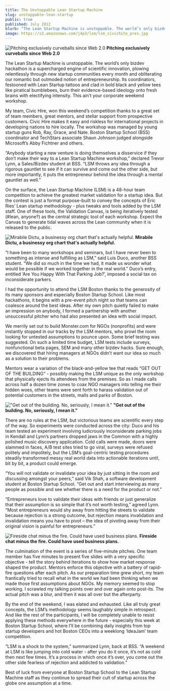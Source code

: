```yaml
---
title: The Unstoppable Lean Startup Machine
slug: unstoppable-lean-startup
public: true
published: July 2012
blurb: "The Lean Startup Machine is unstoppable. The world’s only bizdev hackathon is a supercharged engine of scientific innovation, plowing relentlessly through new startup communities every month and obliterating our romantic but outmoded notion of entrepreneurship..."
image: https://s3.amazonaws.com/j4p3/lsm/lsm_civichite_pres.jpg
---
```


![Pitching exclusively curveballs since Web 2.0](https://s3.amazonaws.com/j4p3/lsm/lsm_civichite_pres.jpg)
**Pitching exclusively curveballs since Web 2.0**

The Lean Startup Machine is unstoppable. The world’s only bizdev hackathon is a supercharged engine of scientific innovation, plowing relentlessly through new startup communities every month and obliterating our romantic but outmoded notion of entrepreneurship. Its coordinators, festooned with Lean Startup tattoos and clad in bold black and yellow tees like piratical bumblebees, burn their evidence-based ideology onto fresh brains with electifying intensity. This ain’t your corporate weekend workshop.

My team, Civic Hire, won this weekend’s competition thanks to a great set of team members, great mentors, and stellar support from prospective customers. Civic Hire makes it easy and riskless for international projects in developing nations to hire locally. The workshop was managed by young startup guns Rob, Ray, Grace, and Nate. Boston Startup School (BSS) coordinator and TechStars associate Shaun Johnson judged alongside Microsoft’s Abby Fichtner and others.

“Anybody starting a new venture is doing themselves a disservice if they don’t make their way to a Lean Startup Machine workshop,” declared Trevor Lynn, a Sales/Bizdev student at BSS. “LSM throws any idea through a rigorous gauntlet to see if it can survive and come out the other side, but more importantly, it puts the entrepreneur behind the idea through a mental gauntlet as well.”

On the surface, the Lean Startup Machine (LSM) is a 48-hour team competition to achieve the greatest market validation for a startup idea. But the contest is just a format purpose-built to convey the concepts of Eric Ries’ Lean startup methodology - plus tweaks and tools added by the LSM staff. One of these tools, the Validation Canvas, is being iteratively tested (#lean, anyone?) as the central strategic tool of each workshop. Expect the Canvas to generate tidal waves across the Lean community when it is released to the public.


![Mirabile Dictu, a businessy org chart that's actually helpful.](https://s3.amazonaws.com/j4p3/lsm/lsm_canvas.jpg)
**Mirabile Dictu, a businessy org chart that's actually helpful.**

“I have been to many workshops and seminars, but I have never been to something as intense and fulfilling as LSM,” said Luis Duco, another BSS student. “We did so much in the time we had, it made us wonder what would be possible if we worked together in the real world.” Duco’s entry, entitled ‘Are You Happy With That Parking Job?’, imposed a social tax on inconsiderate parkers.

I had the opportunity to attend the LSM Boston thanks to the generosity of its many sponsors and especially Boston Startup School. Like most hackathons, it begins with a pre-event pitch night so that teams can coalesce around the best ideas. After my own pitch quietly failed to make an impression on anybody, I formed a partnership with another unsuccessful pitcher who had also presented an idea with social impact.

We merrily set out to build Monster.com for NGOs (nonprofits) and were instantly stopped in our tracks by the LSM mentors, who prowl the room looking for untested assumptions to pounce upon. Some brief testing was suggested. On such a limited time budget, LSM tests include surveys, nonfunctional beta pages, SEM and many other bizdev hacks. Sure enough, we discovered that hiring managers at NGOs didn’t want our idea so much as a solution to their problems.

Mentors wear a variation of the black-and-yellow tee that reads “GET OUT OF THE BUILDING” - possibly making the LSM unique as the only workshop that physically ejects its attendees from the premises. So as I made calls across half a dozen time zones to coax NGO managers into telling me their hidden woes, other teams were sent forth to harass validation out of potential customers in the streets, malls and parks of Boston.

!["Get out of the building. No, seriously, I mean it."](https://s3.amazonaws.com/j4p3/lsm/lsm_grace.jpg)
**"Get out of the building. No, seriously, I mean it."**

There are no rules at the LSM, but victorious teams are scientific every step of the way. So experiments were conducted across the city: Duco and his team tested an experiment involving ludicrously inconsiderate parking jobs in Kendall and Lynn’s partners dropped jaws in the Common with a highly polished music discovery application. Cold calls were made, doors were slammed in faces, A/B test sites tried to go viral, surveys were refused politely and impolitely, but the LSM’s goal-centric testing procedures steadily transformed messy real world data into actionable iterations until, bit by bit, a product could emerge.

“You will not validate or invalidate your idea by just sitting in the room and discussing amongst your peers,” said Vik Shah, a software development student at Boston Startup School. “Get out and start interviewing as many people as possible and see whether there is a need for the product or not.”

“Entrepreneurs love to validate their ideas with friends or just generalize that their assumption is so simple that it’s not worth testing,” agreed Lynn. “Most entrepreneurs would shy away from hitting the streets to validate because rejection is a strong outcome, but rejection means invalidation and invalidation means you have to pivot – the idea of pivoting away from their original vision is painful for entrepreneurs.”

![Fireside chat minus the fire. Could have used business plans.](https://s3.amazonaws.com/j4p3/lsm/lsm_prendergast.jpg)
**Fireside chat minus the fire. Could have used business plans.**

The culmination of the event is a series of five-minute pitches. One team member has five minutes to present five slides with a very specific objective - tell the story behind iterations to show how market response shaped the product. Mentors enforce this objective with a battery of rapid-fire questions after each pitch. As our preparation time grew short, my team frantically tried to recall what in the world we had been thinking when we made those first assumptions about NGOs. My memory seemed to stop working. I scrawled my talking points over and over again onto post-its. The actual pitch was a blur, and then it was all over but the afterparty.

By the end of the weekend, I was elated and exhausted. Like all truly great concepts, the LSM’s methodology seems laughably simple in retrospect. And like the rest of the participants, I will be completely unable to resist applying these methods everywhere in the future - especially this week at Boston Startup School, where I’ll be combining daily insights from top startup developers and hot Boston CEOs into a weeklong ‘IdeaJam’ team competition.

“LSM is a shock to the system,” summarized Lynn, back at BSS. “A weekend at LSM is like jumping into cold water - after you do it once, it’s not as cold then next few times. It’s a process in which once it’s over, you come out the other side fearless of rejection and addicted to validation.”

Best of luck from everyone at Boston Startup School to the Lean Startup Machine staff as they continue to spread their cult of startup across the globe one assumption at a time.